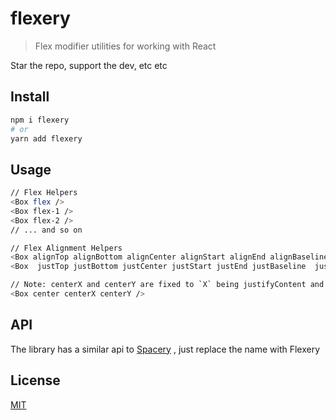 # flexery

> Flex modifier utilities for working with React

Star the repo, support the dev, etc etc

## Install

```sh
npm i flexery
# or
yarn add flexery
```

## Usage

```sh
// Flex Helpers
<Box flex />
<Box flex-1 />
<Box flex-2 />
// ... and so on

// Flex Alignment Helpers
<Box alignTop alignBottom alignCenter alignStart alignEnd alignBaseline />
<Box  justTop justBottom justCenter justStart justEnd justBaseline  justBetween jsutAround justEvenly justStretch/>

// Note: centerX and centerY are fixed to `X` being justifyContent and `Y` being alignItems
<Box center centerX centerY />

```

## API

The library has a similar api to
[Spacery](https://github.com/barelyhuman/spacery#api) , just replace the name
with Flexery

## License

[MIT](LICENSE)
